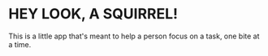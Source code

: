 # HEY LOOK, A SQUIRREL!

This is a little app that's meant to help a person focus on a task, one bite at a time.